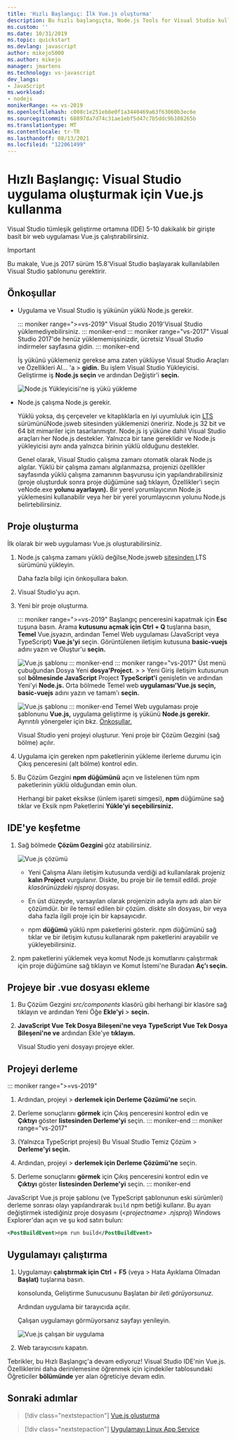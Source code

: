 ```yaml
---
title: 'Hızlı Başlangıç: İlk Vue.js oluşturma'
description: Bu hızlı başlangıçta, Node.js Tools for Visual Studio kullanarak Vue.js bir Visual Studio
ms.custom: ''
ms.date: 10/31/2019
ms.topic: quickstart
ms.devlang: javascript
author: mikejo5000
ms.author: mikejo
manager: jmartens
ms.technology: vs-javascript
dev_langs:
- JavaScript
ms.workload:
- nodejs
monikerRange: <= vs-2019
ms.openlocfilehash: c008c1e251eb8e0f1a3440469a63f63060b3ec6e
ms.sourcegitcommit: 68897da7d74c31ae1ebf5d47c7b5ddc9b108265b
ms.translationtype: MT
ms.contentlocale: tr-TR
ms.lasthandoff: 08/13/2021
ms.locfileid: "122061499"
---
```

# <a name="quickstart-use-visual-studio-to-create-your-first-vuejs-app"></a>Hızlı Başlangıç: Visual Studio uygulama oluşturmak için Vue.js kullanma

Visual Studio tümleşik geliştirme ortamına (IDE) 5-10 dakikalık bir girişte basit bir web uygulaması Vue.js çalıştırabilirsiniz.

> [!IMPORTANT]
> Bu makale, Vue.js 2017 sürüm 15.8'Visual Studio başlayarak kullanılabilen Visual Studio şablonunu gerektirir.

## <a name="prerequisites"></a>Önkoşullar

* Uygulama ve Visual Studio iş yükünün yüklü Node.js gerekir.

    ::: moniker range=">=vs-2019"
    Visual Studio 2019'Visual Studio yüklemediyebilirsiniz. [](https://visualstudio.microsoft.com/downloads/)
    ::: moniker-end
    ::: moniker range="vs-2017"
    Visual Studio 2017'de henüz yüklememişsinizdir, ücretsiz Visual Studio [](https://visualstudio.microsoft.com/downloads/) indirmeler sayfasına gidin.
    ::: moniker-end

    İş yükünü yüklemeniz gerekse ama zaten yüklüyse Visual Studio Araçları ve Özellikleri Al... 'a  >  **gidin.** Bu işlem Visual Studio Yükleyicisi. Geliştirme iş **Node.js seçin** ve ardından Değiştir'i **seçin.**

    ![Node.js Yükleyicisi'ne iş yükü yükleme](../ide/media/quickstart-nodejs-workload.png)

* Node.js çalışma Node.js gerekir.

    Yüklü yoksa, dış çerçeveler ve kitaplıklarla en iyi uyumluluk için [ LTS ](https://nodejs.org/en/download/) sürümünüNode.jsweb sitesinden yüklemenizi öneririz. Node.js 32 bit ve 64 bit mimariler için tasarlanmıştır. Node.js iş yüküne dahil Visual Studio araçları her Node.js destekler. Yalnızca bir tane gereklidir ve Node.js yükleyicisi aynı anda yalnızca birinin yüklü olduğunu destekler.
    
    Genel olarak, Visual Studio çalışma zamanı otomatik olarak Node.js algılar. Yüklü bir çalışma zamanı algılanmazsa, projenizi özellikler sayfasında yüklü çalışma zamanının başvurusu için yapılandırabilirsiniz (proje oluşturduk sonra proje düğümüne sağ tıklayın, Özellikler'i seçin veNode.exe **yolunu ayarlayın).** Bir yerel yorumlayıcının Node.js yüklemesini kullanabilir veya her bir yerel yorumlayıcının yolunu Node.js belirtebilirsiniz. 

## <a name="create-a-project"></a>Proje oluşturma

İlk olarak bir web uygulaması Vue.js oluşturabilirsiniz.

1. Node.js çalışma zamanı yüklü değilse,Node.jsweb [ sitesinden ](https://nodejs.org/en/download/) LTS sürümünü yükleyin.

    Daha fazla bilgi için önkoşullara bakın.

1. Visual Studio'yu açın.

1. Yeni bir proje oluşturma.

    ::: moniker range=">=vs-2019"
    Başlangıç penceresini kapatmak için **Esc** tuşuna basın. Arama **kutusunu açmak için Ctrl + Q** tuşlarına basın, **Temel** Vue.jsyazın, ardından Temel Web uygulaması (JavaScript veya TypeScript) **Vue.js'yi** seçin. Görüntülenen iletişim kutusuna **basic-vuejs** adını yazın ve Oluştur'u **seçin.**

    ![Vue.js şablonu](../javascript/media/vs-2019/vuejs-template.png)
    ::: moniker-end
    ::: moniker range="vs-2017"
    Üst menü çubuğundan Dosya Yeni **dosya'Project.**  >    >   Yeni Giriş iletişim kutusunun sol **bölmesinde JavaScript**  Project **TypeScript'i** genişletin ve ardından Yeni'yi **Node.js.** Orta bölmede Temel web **uygulaması'Vue.js seçin,** **basic-vuejs** adını yazın ve tamam'ı **seçin.**

    ![Vue.js şablonu](../javascript/media/vuejs-template.png)
    ::: moniker-end
    Temel Web uygulaması proje şablonunu **Vue.js,** uygulama geliştirme iş yükünü **Node.js gerekir.** Ayrıntılı yönergeler için bkz. [Önkoşullar.](#prerequisites)

    Visual Studio yeni projeyi oluşturur. Yeni proje bir Çözüm Gezgini (sağ bölme) açılır.

1. Uygulama için gereken npm paketlerinin yükleme ilerleme durumu için Çıkış penceresini (alt bölme) kontrol edin.

1. Bu Çözüm Gezgini **npm düğümünü** açın ve listelenen tüm npm paketlerinin yüklü olduğundan emin olun.

    Herhangi bir paket eksikse (ünlem işareti simgesi), **npm** düğümüne sağ tıklar ve Eksik npm Paketlerini **Yükle'yi seçebilirsiniz.**

## <a name="explore-the-ide"></a>IDE'ye keşfetme

1. Sağ bölmede **Çözüm Gezgini** göz atabilirsiniz.

     ![Vue.js çözümü](../javascript/media/vuejs-solution.png)

   - Yeni Çalışma Alanı iletişim kutusunda verdiği ad kullanılarak projeniz **kalın Project** vurgulanır. Diskte, bu proje bir ile temsil edildi. *proje klasörünüzdeki njsproj* dosyası.

   - En üst düzeyde, varsayılan olarak projenizin adıyla aynı adı alan bir çözümdür. bir ile temsil edilen bir çözüm. *diskte sln* dosyası, bir veya daha fazla ilgili proje için bir kapsayıcıdır.

   - npm **düğümü** yüklü npm paketlerini gösterir. npm düğümünü sağ tıklar ve bir iletişim kutusu kullanarak npm paketlerini arayabilir ve yükleyebilirsiniz.

2. npm paketlerini yüklemek veya komut Node.js komutlarını çalıştırmak için proje düğümüne sağ tıklayın ve Komut İstemi'ne Buradan **Aç'ı seçin.**

## <a name="add-a-vue-file-to-the-project"></a>Projeye bir .vue dosyası ekleme

1. Bu Çözüm Gezgini *src/components* klasörü gibi herhangi bir klasöre sağ tıklayın ve ardından Yeni Öğe **Ekle'yi**  >  **seçin.**

1. **JavaScript Vue Tek Dosya Bileşeni'ne veya** **TypeScript Vue Tek Dosya Bileşeni'ne ve** ardından Ekle'ye **tıklayın.**

    Visual Studio yeni dosyayı projeye ekler.

## <a name="build-the-project"></a>Projeyi derleme

::: moniker range=">=vs-2019"
1. Ardından,  projeyi > **derlemek için Derleme Çözümü'ne** seçin.

1. Derleme sonuçlarını **görmek** için Çıkış penceresini kontrol edin ve **Çıktıyı** göster **listesinden Derleme'yi** seçin.
::: moniker-end
::: moniker range="vs-2017"
1. (Yalnızca TypeScript projesi) Bu Visual Studio Temiz Çözüm  > **Derleme'yi seçin.**

1. Ardından,  projeyi > **derlemek için Derleme Çözümü'ne** seçin.

1. Derleme sonuçlarını **görmek** için Çıkış penceresini kontrol edin ve **Çıktıyı** göster **listesinden Derleme'yi** seçin.
::: moniker-end

JavaScript Vue.js proje şablonu (ve TypeScript şablonunun eski sürümleri) derleme sonrası olayı yapılandırarak `build` npm betiği kullanır. Bu ayarı değiştirmek istediğiniz proje dosyasını (*\<projectname\> .njsproj*) Windows Explorer'dan açın ve şu kod satırı bulun:

```xml
<PostBuildEvent>npm run build</PostBuildEvent>
```

## <a name="run-the-application"></a>Uygulamayı çalıştırma

1. Uygulamayı **çalıştırmak için Ctrl** + **F5** (veya > Hata Ayıklama Olmadan **Başlat)** tuşlarına basın.

   konsolunda, Geliştirme Sunucusunu Başlatan *bir ileti görüyorsunuz.*

   Ardından uygulama bir tarayıcıda açılır.
   
   Çalışan uygulamayı görmüyorsanız sayfayı yenileyin.

   ![Vue.js çalışan bir uygulama](../javascript/media/vuejs-running-app.png)

1. Web tarayıcısını kapatın.

Tebrikler, bu Hızlı Başlangıç'a devam ediyoruz! Visual Studio IDE'nin Vue.js. Özelliklerini daha derinlemesine öğrenmek için içindekiler tablosundaki Öğreticiler **bölümünde** yer alan öğreticiye devam edin.

## <a name="next-steps"></a>Sonraki adımlar

> [!div class="nextstepaction"]
> [Vue.js oluşturma](create-application-with-vuejs.md)

> [!div class="nextstepaction"]
> [Uygulamayı Linux App Service](../javascript/publish-nodejs-app-azure.md)